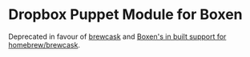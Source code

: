 # Dropbox Puppet Module for Boxen

Deprecated in favour of [brewcask][1] and [Boxen's in built support for
homebrew/brewcask][2].

[1]: https://caskroom.github.io/
[2]:
https://github.com/boxen/puppet-boxen/blob/master/manifests/personal.pp#L14-L17
